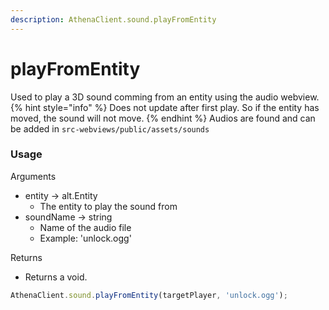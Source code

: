 ```yaml
---
description: AthenaClient.sound.playFromEntity
---
```


# playFromEntity

Used to play a 3D sound comming from an entity using the audio webview.
{% hint style="info" %}
Does not update after first play. So if the entity has moved, the sound will not move.
{% endhint %}
Audios are found and can be added in `src-webviews/public/assets/sounds`

### Usage

Arguments

* entity -> alt.Entity
  * The entity to play the sound from
* soundName -> string
  * Name of the audio file
  * Example: 'unlock.ogg'

Returns

* Returns a void.

```typescript
AthenaClient.sound.playFromEntity(targetPlayer, 'unlock.ogg');
```
